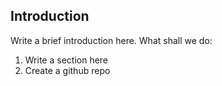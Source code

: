 ## Introduction

Write a  brief introduction here. What shall we do:

1. Write a section here
2. Create a github repo
